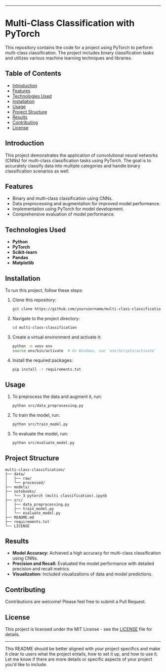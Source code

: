 
---

# Multi-Class Classification with PyTorch

This repository contains the code for a project using PyTorch to perform multi-class classification. The project includes binary classification tasks and utilizes various machine learning techniques and libraries.

## Table of Contents
- [Introduction](#introduction)
- [Features](#features)
- [Technologies Used](#technologies-used)
- [Installation](#installation)
- [Usage](#usage)
- [Project Structure](#project-structure)
- [Results](#results)
- [Contributing](#contributing)
- [License](#license)

## Introduction
This project demonstrates the application of convolutional neural networks (CNNs) for multi-class classification tasks using PyTorch. The goal is to accurately classify data into multiple categories and handle binary classification scenarios as well.

## Features
- Binary and multi-class classification using CNNs.
- Data preprocessing and augmentation for improved model performance.
- Implementation using PyTorch for model development.
- Comprehensive evaluation of model performance.

## Technologies Used
- **Python**
- **PyTorch**
- **Scikit-learn**
- **Pandas**
- **Matplotlib**

## Installation
To run this project, follow these steps:

1. Clone this repository:
    ```bash
    git clone https://github.com/yourusername/multi-class-classification.git
    ```

2. Navigate to the project directory:
    ```bash
    cd multi-class-classification
    ```

3. Create a virtual environment and activate it:
    ```bash
    python -m venv env
    source env/bin/activate  # On Windows, use `env\Scripts\activate`
    ```

4. Install the required packages:
    ```bash
    pip install -r requirements.txt
    ```

## Usage
1. To preprocess the data and augment it, run:
    ```bash
    python src/data_preprocessing.py
    ```

2. To train the model, run:
    ```bash
    python src/train_model.py
    ```

3. To evaluate the model, run:
    ```bash
    python src/evaluate_model.py
    ```

## Project Structure
```
multi-class-classification/
├── data/
│   ├── raw/
│   └── processed/
├── models/
├── notebooks/
│   └── 3 pytorch (multi classification).ipynb
├── src/
│   ├── data_preprocessing.py
│   ├── train_model.py
│   └── evaluate_model.py
├── README.md
├── requirements.txt
└── LICENSE
```

## Results
- **Model Accuracy:** Achieved a high accuracy for multi-class classification using CNNs.
- **Precision and Recall:** Evaluated the model performance with detailed precision and recall metrics.
- **Visualization:** Included visualizations of data and model predictions.

## Contributing
Contributions are welcome! Please feel free to submit a Pull Request.

## License
This project is licensed under the MIT License - see the [LICENSE](LICENSE) file for details.

---

This README should be better aligned with your project specifics and make it clear to users what the project entails, how to set it up, and how to use it. Let me know if there are more details or specific aspects of your project you'd like to include.
